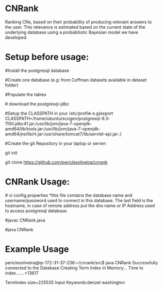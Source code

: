 CNRank
==================
Ranking CNs, based on their probability of producing relevant answers to the user. This relevance is estimated based on the current state of the underlying
database using a probabilistic Bayesian model we have developed.


Setup before usage:
====================
\#Install the postgresql database

\#Create one database (e.g: from Coffman datasets available in dataset folder)

\#Populate the tables

\# download the postgresql-jdbc

\#Setup the CLASSPATH in your /etc/profile
 e.g(export CLASSPATH=/home/ubuntu/scngen/postgresql-9.3-1100.jdbc41.jar:/usr/lib/jvm/java-7-openjdk-amd64/lib/tools.jar:/usr/lib/jvm/java-7-openjdk-amd64/jre/lib/rt.jar:/usr/share/tomcat7/lib/servlet-api.jar:.)

\#Create the git Repository in your laptop or server:

git init

git clone https://github.com/periclesoliveira/cnrank

CNRank Usage:
===================
\# vi config.properties
  *this file contains the database name and username/password used to connect in this database. The last field is the hostname, in case of remote address put the dns name or IP Address used to access postgresql database.

\#javac CNRank.java

\#java CNRank

Example Usage
===================

periclesoliveira@ip-172-31-37-236:~/cnrank/src$ java CNRank
Successfully connected to the Database
Creating Term Index in Memory...
Time to index.......=13617

TermIndex size=225535
Input Keywords:denzel washington

